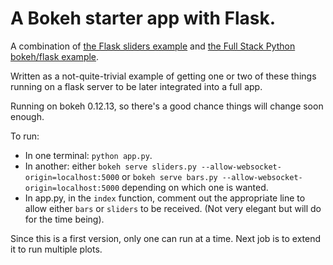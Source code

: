 # A Bokeh starter app with Flask.

A combination of [the Flask sliders example](https://github.com/bokeh/bokeh/blob/master/examples/app/sliders.py) and [the Full Stack Python bokeh/flask example](https://www.fullstackpython.com/blog/responsive-bar-charts-bokeh-flask-python-3.html).

Written as a not-quite-trivial example of getting one or two of these things running on a flask server to be later integrated into a full app.

Running on bokeh 0.12.13, so there's a good chance things will change soon enough.

To run:
* In one terminal: `python app.py`.
* In another: either `bokeh serve sliders.py --allow-websocket-origin=localhost:5000` or `bokeh serve bars.py --allow-websocket-origin=localhost:5000` depending on which one is wanted. 
* In app.py, in the `index` function, comment out the appropriate line to allow either `bars` or `sliders` to be received. (Not very elegant but will do for the time being).

Since this is a first version, only one can run at a time. Next job is to extend it to run multiple plots.